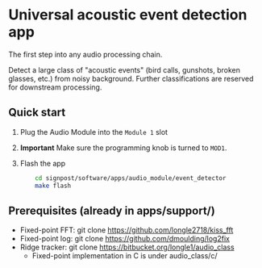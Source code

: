 # Universal acoustic event detection app
The first step into any audio processing chain.

Detect a large class of "acoustic events" (bird calls, gunshots, broken glasses, etc.) from noisy background.
Further classifications are reserved for downstream processing.

## Quick start
1. Plug the Audio Module into the `Module 1` slot

2.  **Important** Make sure the programming knob is turned to `MOD1`.

3. Flash the app

    ```bash
        cd signpost/software/apps/audio_module/event_detector
        make flash
    ```

## Prerequisites (already in apps/support/)
* Fixed-point FFT: git clone https://github.com/longle2718/kiss_fft
* Fixed-point log: git clone https://github.com/dmoulding/log2fix
* Ridge tracker: git clone https://bitbucket.org/longle1/audio_class
  * Fixed-point implementation in C is under audio_class/c/
